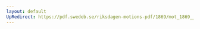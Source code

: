 ```yaml
---
layout: default
UpRedirect: https://pdf.swedeb.se/riksdagen-motions-pdf/1869/mot_1869__ak__00182/mot_1869__ak__00182_001.pdf
---
```

